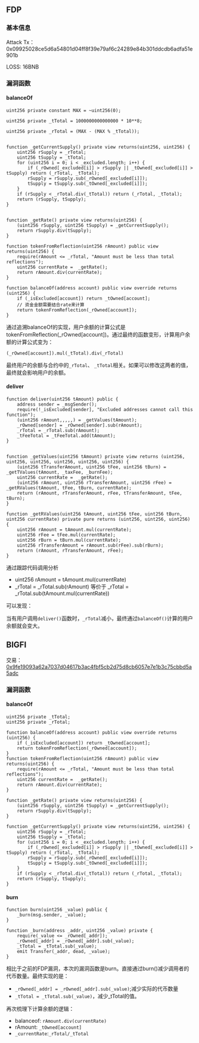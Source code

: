 ## FDP

### 基本信息

Attack Tx：0x09925028ce5d6a54801d04ff8f39e79af6c24289e84b301ddcdb6adfa51e901b

LOSS: 16BNB

### 漏洞函数

#### balanceOf

```solidity
uint256 private constant MAX = ~uint256(0);

uint256 private _tTotal = 1000000000000000 * 10**8;

uint256 private _rTotal = (MAX - (MAX % _tTotal));


function _getCurrentSupply() private view returns(uint256, uint256) {
    uint256 rSupply = _rTotal;
    uint256 tSupply = _tTotal;      
    for (uint256 i = 0; i < _excluded.length; i++) {
        if (_rOwned[_excluded[i]] > rSupply || _tOwned[_excluded[i]] > tSupply) return (_rTotal, _tTotal);
        rSupply = rSupply.sub(_rOwned[_excluded[i]]);
        tSupply = tSupply.sub(_tOwned[_excluded[i]]);
    }
    if (rSupply < _rTotal.div(_tTotal)) return (_rTotal, _tTotal);
    return (rSupply, tSupply);
}


function _getRate() private view returns(uint256) {
    (uint256 rSupply, uint256 tSupply) = _getCurrentSupply();
    return rSupply.div(tSupply);
}

function tokenFromReflection(uint256 rAmount) public view returns(uint256) {
    require(rAmount <= _rTotal, "Amount must be less than total reflections");
    uint256 currentRate =  _getRate();
    return rAmount.div(currentRate);
}

function balanceOf(address account) public view override returns (uint256) {
    if (_isExcluded[account]) return _tOwned[account];
    // 资金金额需要结合rate来计算
    return tokenFromReflection(_rOwned[account]);
}
```

通过追溯balanceOf的实现，用户余额的计算公式是tokenFromReflection(_rOwned[account])。通过最终的函数变形，计算用户余额的计算公式变为：

```solidity
(_rOwned[account]).mul(_tTotal).div(_rTotal)
```

最终用户的余额与合约中的`_rTotal`、 `_tTotal`相关。如果可以修改这两者的值，最终就会影响用户的余额。

#### deliver

```solidity
function deliver(uint256 tAmount) public {
    address sender = _msgSender();
    require(!_isExcluded[sender], "Excluded addresses cannot call this function");
    (uint256 rAmount,,,,,) = _getValues(tAmount);
    _rOwned[sender] = _rOwned[sender].sub(rAmount);
    _rTotal = _rTotal.sub(rAmount);
    _tFeeTotal = _tFeeTotal.add(tAmount);
}


function _getValues(uint256 tAmount) private view returns (uint256, uint256, uint256, uint256, uint256, uint256) {
    (uint256 tTransferAmount, uint256 tFee, uint256 tBurn) = _getTValues(tAmount, _taxFee, _burnFee);
    uint256 currentRate =  _getRate();
    (uint256 rAmount, uint256 rTransferAmount, uint256 rFee) = _getRValues(tAmount, tFee, tBurn, currentRate);
    return (rAmount, rTransferAmount, rFee, tTransferAmount, tFee, tBurn);
}

function _getRValues(uint256 tAmount, uint256 tFee, uint256 tBurn, uint256 currentRate) private pure returns (uint256, uint256, uint256) {
    uint256 rAmount = tAmount.mul(currentRate);
    uint256 rFee = tFee.mul(currentRate);
    uint256 rBurn = tBurn.mul(currentRate);
    uint256 rTransferAmount = rAmount.sub(rFee).sub(rBurn);
    return (rAmount, rTransferAmount, rFee);
}
```

通过跟踪代码调用分析

- uint256 rAmount = tAmount.mul(currentRate)
- _rTotal = _rTotal.sub(rAmount) 等价于 _rTotal = _rTotal.sub(tAmount.mul(currentRate))

可以发现：

当有用户调用`deliver()`函数时，`_rTotal`减小，最终通过`balanceOf()`计算的用户余额就会变大。



## BIGFI

交易：[0x9fe19093a62a7037d04617b3ac4fbf5cb2d75d8cb6057e7e1b3c75cbbd5a5adc](https://bscscan.com/tx/0x9fe19093a62a7037d04617b3ac4fbf5cb2d75d8cb6057e7e1b3c75cbbd5a5adc)

### 漏洞函数

#### balanceOf

```solidity
uint256 private _tTotal;
uint256 private _rTotal;

function balanceOf(address account) public view override returns (uint256) {
    if (_isExcluded[account]) return _tOwned[account];
    return tokenFromReflection(_rOwned[account]);
}
function tokenFromReflection(uint256 rAmount) public view returns(uint256) {
    require(rAmount <= _rTotal, "Amount must be less than total reflections");
    uint256 currentRate =  _getRate();
    return rAmount.div(currentRate);
}

function _getRate() private view returns(uint256) {
    (uint256 rSupply, uint256 tSupply) = _getCurrentSupply();
    return rSupply.div(tSupply);
}

function _getCurrentSupply() private view returns(uint256, uint256) {
    uint256 rSupply = _rTotal;
    uint256 tSupply = _tTotal;      
    for (uint256 i = 0; i < _excluded.length; i++) {
        if (_rOwned[_excluded[i]] > rSupply || _tOwned[_excluded[i]] > tSupply) return (_rTotal, _tTotal);
        rSupply = rSupply.sub(_rOwned[_excluded[i]]);
        tSupply = tSupply.sub(_tOwned[_excluded[i]]);
    }
    if (rSupply < _rTotal.div(_tTotal)) return (_rTotal, _tTotal);
    return (rSupply, tSupply);
}
```

#### burn

```solidity
function burn(uint256 _value) public {
    _burn(msg.sender, _value);
}

function _burn(address _addr, uint256 _value) private {
    require(_value <= _rOwned[_addr]);
    _rOwned[_addr] = _rOwned[_addr].sub(_value);
    _tTotal = _tTotal.sub(_value);
    emit Transfer(_addr, dead, _value);
}
```

相比于之前的FDP漏洞，本次的漏洞函数是burn。直接通过burn()减少调用者的代币数量。最终实现的是：

- `_rOwned[_addr] = _rOwned[_addr].sub(_value)`;减少实际的代币数量
- `_tTotal = _tTotal.sub(_value)`，减少_tTotal的值。

再次梳理下计算余额的逻辑：

- balanceof: `rAmount.div(currentRate)`
- rAmount: `_tOwned[account]`
- `_currentRate`:`_rTotal/_tTotal`